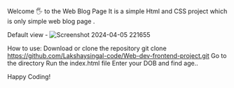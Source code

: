 Welcome 🖐 to the Web Blog Page 
It is a simple Html and CSS  project which is only simple web blog page .

Default view - ![Screenshot 2024-04-05 221655](https://github.com/Lakshaysingal/web-blog-frontend-project/assets/145491977/b9955c3c-7b39-43df-92eb-546c82ef23d2)





















How to use:
Download or clone the repository
git clone https://github.com/Lakshaysingal-code/Web-dev-frontend-project.git
Go to the directory
Run the index.html file
Enter your DOB and find age..

Happy Coding!
